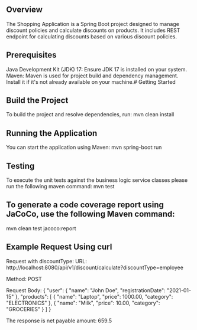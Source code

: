 ## Overview
The Shopping Application is a Spring Boot project designed to manage discount policies and calculate discounts on products. It includes REST endpoint for calculating discounts based on various discount policies.

## Prerequisites
Java Development Kit (JDK) 17: Ensure JDK 17 is installed on your system.
Maven: Maven is used for project build and dependency management. Install it if it's not already available on your machine.# Getting Started

## Build the Project
To build the project and resolve dependencies, run:
mvn clean install

## Running the Application
You can start the application using Maven:
mvn spring-boot:run

## Testing
To execute the unit tests against the business logic service classes please run the following maven command:
mvn test

## To generate a code coverage report using JaCoCo, use the following Maven command:
mvn clean test jacoco:report

## Example Request Using curl
Request with discountType:
URL: http://localhost:8080/api/v1/discount/calculate?discountType=employee

Method: POST

Request Body:
{
"user": {
"name": "John Doe",
"registrationDate": "2021-01-15"
},
"products": [
{
"name": "Laptop",
"price": 1000.00,
"category": "ELECTRONICS"
},
{
"name": "Milk",
"price": 10.00,
"category": "GROCERIES"
}
]
}

The response is net payable amount:
659.5
